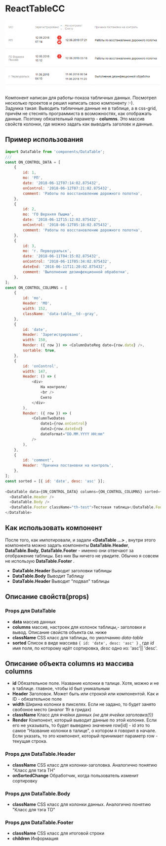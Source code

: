 # ReactTableCC

![Скриншот](https://github.com/SLKarol/data-table-cc-react/raw/master/screenshots/screenshot.PNG)

Компонент написан для работы-показа табличных данных. Посмотрел несколько проектов и решил написать свою компоненту :-).\
Задумка такая: Выводить табличные данные не в таблице, а в css-grid, причём не стеснять программиста в возможностях, как отображать данные.
Поэтому обязательный параметр - **columns**. Это массив свойств колонки, где можно задать как выводить заголовк и данные.

## Пример использования

```javascript
import DataTable from 'components/DataTable';
///
const ON_CONTROL_DATA = [
	{
		id: 1,
		mo: 'РП',
		date: '2018-06-12T07:14:02.875432',
		onControl: '2018-06-12T07:21:02.875432',
		comment: 'Работы по восстановлению дорожного полотна',
	},
	{
		id: 2,
		mo: 'ГО Верхняя Пышма',
		date: '2018-06-12T15:12:02.875432',
		onControl: '2018-06-12T05:18:02.875432',
		comment: 'Работы по восстановлению дорожного полотна',
	},
	{
		id: 3,
		mo: 'г. Первоуральск',
		date: '2018-06-11T04:15:02.875432',
		onControl: '2018-06-11T05:34:02.875432',
		dateEnd: '2018-06-11T11:20:02.875432',
		comment: 'Выполнение дезинфекционной обработки',
	},
];
const ON_CONTROL_COLUMNS = [
	{
		id: 'mo',
		Header: 'MO',
		width: 152,
		className: 'data-table__td--gray',
	},
	{
		id: 'date',
		Header: 'Зарегистрировано',
		width: 150,
		Render: ({ row }) => <ColumnDateReg date={row.date} />,
		sortable: true,
	},
	{
		id: 'onControl',
		width: 147,
		Header: () => (
			<div>
				На контроле/
				<br />
				Снято
			</div>
		),
		Render: ({ row }) => (
			<ColumnTwoDates
				date1={row.onControl}
				date2={row.dateEnd}
				dateFormat="DD.MM.YYYY HH:mm"
			/>
		),
	},
	{
		id: 'comment',
		Header: 'Причина постановки на контроль',
	},
];
const sorted = [{ id: 'date', desc: 'asc' }];

<DataTable data={ON_CONTROL_DATA} columns={ON_CONTROL_COLUMNS} sorted={sorted}>
  <DataTable.Header />
  <DataTable.Body />
  <DataTable.Footer className="th-test">Тестовая таблица</DataTable.Footer>
</DataTable>
```

## Как использовать компонент

После того, как импотировали, и задали **<DataTable ...>** , внутри этого компонента можно задать компоненты **DataTable.Header**, **DataTable.Body**, **DataTable.Footer** - именно они отвечают за отображение таблицы. Без них Вы ничего не увидите. Обычно я совсем не использую **DataTable.Footer** .

* **DataTable.Header** Выводит заголовки таблицы
* **DataTable.Body** Выводит Таблицу
* **DataTable.Header** Выводит "подвал" таблицы

## Описание свойств(props)

### Props для DataTable

* **data** массив данных
* **columns** массив, настроек для колонок таблицы,- заголовки и вывод. Описание свойств объекта см. ниже
* **className** CSS класс для таблицы, по умолчанию *data-table*
* **sorted** Список в виде массива ``` { id: 'date', desc: 'asc' } ``` , где *id* имя поля, по которому идёт сортировка, *desc* одно из: 'asc'|| 'desc'.

## Описание объекта columns из массива columns

 * **id**  Обязательное поле. Название колонки в талице. Хотя, можно и не в таблице. главное, чтобы id был уникальным
 * **Header** Заголовок. Может быть или строкой или компонентой. Как и ID - обязательное поле
 * **width** Ширина колонки в пикселях. Если не задано, то будет занято свобоное место (аналог 1fr в гридах)
 * **className** Класс для ячейки данных *(не для ячейки заголовка(!))*
 * **Render** Компонент, который выводит данные по этой колонке. Если его не указывать, то будет выведено значение row[id] - id это то самое "Название колонки в талице", о котором я говорил в начале. Если указать, то это компонент, который принимает параметр row - текущая строка.

### Props для DataTable.Header

* **className** CSS класс для колонки-заголовка. Аналогично понятию "Класс для тэга TH"
* **onSortedChange** Обработчик, когда пользователь изменит сортировку

### Props для DataTable.Body

* **className** CSS класс для колонки данных. Аналогично понятию "Класс для тэга TD"

### Props для DataTable.Footer

* **className** CSS класс для итоговой строки
* **children** Информация
